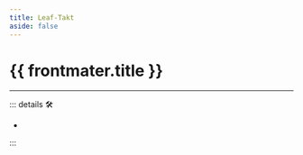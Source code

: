 ```yaml
---
title: Leaf-Takt
aside: false
---
```

# {{ frontmater.title }}

---

<!-- =================================================== -->
<!-- =================================================== -->
<!-- =================================================== -->
<!-- =================================================== -->
<!-- =================================================== -->
::: details 🛠

-

:::
